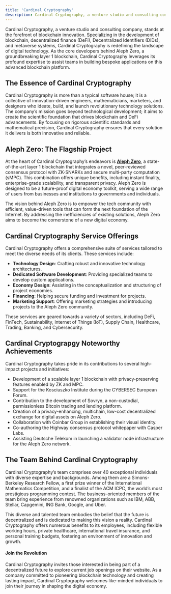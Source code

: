 ```yaml
---
title: 'Cardinal Cryptography'
description: Cardinal Cryptography, a venture studio and consulting company, stands at the forefront of blockchain innovation.
---
```


Cardinal Cryptography, a venture studio and consulting company, stands at the forefront of blockchain innovation. Specializing in the development of blockchain, decentralized finance (DeFi), Decentralized Identifiers (DIDs), and metaverse systems, Cardinal Cryptography is redefining the landscape of digital technology. As the core developers behind Aleph Zero, a groundbreaking layer 1 blockchain, Cardinal Cryptography leverages its profound expertise to assist teams in building bespoke applications on this advanced blockchain platform.

## The Essence of Cardinal Cryptography
Cardinal Cryptography is more than a typical software house; it is a collective of innovation-driven engineers, mathematicians, marketers, and designers who ideate, build, and launch revolutionary technology solutions. The company’s mission goes beyond technological development; it aims to create the scientific foundation that drives blockchain and DeFi advancements. By focusing on rigorous scientific standards and mathematical precision, Cardinal Cryptography ensures that every solution it delivers is both innovative and reliable.

## Aleph Zero: The Flagship Project
At the heart of Cardinal Cryptography’s endeavors is [**Aleph Zero**](https://dablock.com/dapps/aleph-zero/), a state-of-the-art layer 1 blockchain that integrates a novel, peer-reviewed consensus protocol with ZK-SNARKs and secure multi-party computation (sMPC). This combination offers unique benefits, including instant finality, enterprise-grade scalability, and transparent privacy. Aleph Zero is designed to be a future-proof digital economy toolkit, serving a wide range of users from businesses and institutions to governments and individuals.

The vision behind Aleph Zero is to empower the tech community with efficient, value-driven tools that can form the next foundation of the Internet. By addressing the inefficiencies of existing solutions, Aleph Zero aims to become the cornerstone of a new digital economy.

## Cardinal Cryptography Service Offerings
Cardinal Cryptography offers a comprehensive suite of services tailored to meet the diverse needs of its clients. These services include:

- **Technology Design**: Crafting robust and innovative technology architectures.
- **Dedicated Software Development**: Providing specialized teams to develop custom applications.
- **Economy Design**: Assisting in the conceptualization and structuring of project economies.
- **Financing**: Helping secure funding and investment for projects.
- **Marketing Support**: Offering marketing strategies and introducing projects to the Aleph Zero community.

These services are geared towards a variety of sectors, including DeFi, FinTech, Sustainability, Internet of Things (IoT), Supply Chain, Healthcare, Trading, Banking, and Cybersecurity.

## Cardinal Cryptograpgy Noteworthy Achievements
Cardinal Cryptography takes pride in its contributions to several high-impact projects and initiatives:

- Development of a scalable layer 1 blockchain with privacy-preserving features enabled by ZK and MPC.
- Support for the Kosciuszko Institute during the CYBERSEC European Forum.
- Contribution to the development of Sovryn, a non-custodial, permissionless Bitcoin trading and lending platform.
- Creation of a privacy-enhancing, multichain, low-cost decentralized exchange for digital assets on Aleph Zero.
- Collaboration with Coinbar Group in establishing their visual identity.
- Co-authoring the Highway consensus protocol whitepaper with Casper Labs.
- Assisting Deutsche Telekom in launching a validator node infrastructure for the Aleph Zero network.

## The Team Behind Cardinal Cryptography
Cardinal Cryptography’s team comprises over 40 exceptional individuals with diverse expertise and backgrounds. Among them are a Simons-Berkeley Research Fellow, a first prize winner of the International Mathematics Competition, and a finalist of the ACM ICPC, the world’s most prestigious programming contest. The business-oriented members of the team bring experience from renowned organizations such as IBM, ABB, Stellar, Capgemini, ING Bank, Google, and Uber.

This diverse and talented team embodies the belief that the future is decentralized and is dedicated to making this vision a reality. Cardinal Cryptography offers numerous benefits to its employees, including flexible working hours, private healthcare, international travel insurance, and personal training budgets, fostering an environment of innovation and growth.

#### Join the Revolution
Cardinal Cryptography invites those interested in being part of a decentralized future to explore current job openings on their website. As a company committed to pioneering blockchain technology and creating lasting impact, Cardinal Cryptography welcomes like-minded individuals to join their journey in shaping the digital economy.

